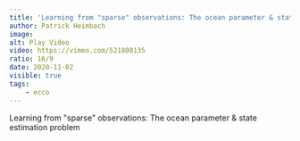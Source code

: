 ```yaml
---
title: 'Learning from "sparse" observations: The ocean parameter & state estimation problem'
author: Patrick Heimbach
image:
alt: Play Video
video: https://vimeo.com/521800135
ratio: 16/9
date: 2020-11-02
visible: true
tags:
    - ecco
---
```

Learning from "sparse" observations: The ocean parameter & state estimation problem

